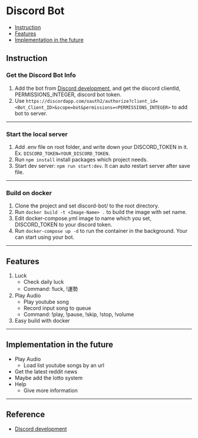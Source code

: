 # Discord Bot
* [Instruction](#instruction)
* [Features](#features)
* [Implementation in the future](#implementation-in-the-future)


## Instruction
### Get the Discord Bot Info
1. Add the bot from [Discord development](https://discord.com/developers/), and get the discord clientId, PERMISSIONS_INTEGER, discord bot token.
2. Use `https://discordapp.com/oauth2/authorize?client_id=<Bot_Client_ID>&scope=bot&permissions=<PERMISSIONS_INTEGER>` to add bot to server.

---
### Start the local server
1. Add .env file on root folder, and write down your DISCORD_TOKEN in it. Ex. `DISCORD_TOKEN=YOUR_DISCORD_TOKEN`.
2. Run `npm install` install packages which project needs.
3. Start dev server: `npm run start:dev`. It can auto restart server after save file.

---
### Build on docker
1. Clone the project and set discord-bot/ to the root directory.
2. Run `docker build -t <Image-Name> .` to build the image with set name.
3. Edit docker-compose.yml image to name which you set, DISCORD_TOKEN to your discord token.
4. Run `docker-compose up -d` to run the container in the background. Your can start using your bot.

---
## Features
1. Luck
    * Check daily luck
    * Command: !luck, !運勢
2. Play Audio
    * Play youtube song
    * Record input song to queue
    * Command: !play, !pause, !skip, !stop, !volume
3. Easy build with docker

---
## Implementation in the future
* Play Audio
    * Load list youtube songs by an url
* Get the latest reddit news
* Maybe add the lotto system
* Help
    * Give more information

---
## Reference
* [Discord development](https://discord.com/developers/)